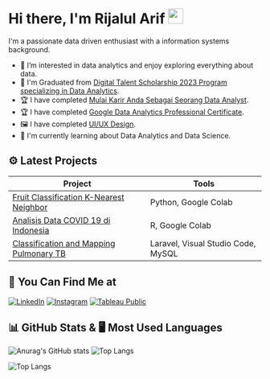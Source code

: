 <!-- ### Hi there 👋 -->
#  Hi there, I'm Rijalul Arif <img src="https://github.com/TheDudeThatCode/TheDudeThatCode/blob/master/Assets/Hi.gif" width="30px">

I'm a passionate data driven enthusiast with a information systems background.

- 👀 I’m interested in data analytics and enjoy exploring everything about data.
- 🏅 I'm Graduated from <a href="https://drive.google.com/file/d/16WV8SZqtsJv8P4b5yPnEP0aBZX5pzmC3/view?usp=drive_link" target="blank">Digital Talent Scholarship 2023 Program specializing in Data Analytics</a>.
- 🏆 I have completed <a href="https://drive.google.com/file/d/1WMI-805NIcIqf92mv3TOXX4MTdZAkPWt/view?usp=drive_link" target="blank">Mulai Karir Anda Sebagai Seorang Data Analyst</a>.
- 🏆 I have completed <a href="https://www.coursera.org/account/accomplishments/professional-cert/CHA368J6L3DE" target="blank">Google Data Analytics Professional Certificate</a>.
- 🖼️ I have completed <a href="https://drive.google.com/file/d/18bjrZBM48_k-HlgI3dasRPLsQa_kQXwN/view?usp=sharing" target="blank">UI/UX Design</a>.
- 📑 I'm currently learning about Data Analytics and Data Science.

## ⚙ Latest Projects
| **Project**                         | **Tools** |
|-------------------------------------|-----------|
| <a href="https://github.com/rijalularif/fruit_classification_k-nearest_neighbor" target="blank">Fruit Classification K-Nearest Neighbor | Python, Google Colab |
| <a href="https://github.com/rijalularif/Data-Analitik-Google/blob/main/Course%208/studi_kasus_cyclistic.ipynb" target="blank">Analisis Data COVID 19 di Indonesia | R, Google Colab |
| <a href="https://github.com/rijalularif/web-tbparu" target="blank">Classification and Mapping Pulmonary TB</a> | Laravel, Visual Studio Code, MySQL |

## 🔦 You Can Find Me at
<p>
  <a href="https://www.linkedin.com/in/rijalularif/" target="blank"><img alt="LinkedIn" src="https://img.shields.io/badge/linkedin-%230077B5.svg?&style=for-the-badge&logo=linkedin&logoColor=white" /></a>  
  <a href="https://www.instagram.com/rijalula/" target="blank"><img alt="Instagram" src="https://img.shields.io/badge/instagram-%23E4405F.svg?&style=for-the-badge&logo=instagram&logoColor=white" /></a>  
  <a href="https://public.tableau.com/app/profile/rijalul.arif" target="blank"><img alt="Tableau Public" src="https://img.shields.io/badge/tableau-%23E4405F.svg?&style=for-the-badge&logo=tableau&logoColor=white&color=blue" /></a>  
</p>

## 📊 GitHub Stats & 🖥️ Most Used Languages
<!-- | ## :chart_with_upwards_trend: GitHub Stats | ## :computer: Most Used Languages | -->
<!-- |-------------------------------------|-----------| -->
![Anurag's GitHub stats](https://github-readme-stats.vercel.app/api?username=rijalularif&show_icons=true&theme=radical)  ![Top Langs](https://github-readme-stats.vercel.app/api/top-langs/?username=rijalularif&theme=radical)

![Top Langs](https://github-readme-stats.vercel.app/api/top-langs/?username=anuraghazra&layout=compact)

<!--- ## :chart_with_upwards_trend: GitHub Stats
![Anurag's GitHub stats](https://github-readme-stats.vercel.app/api?username=rijalularif&show_icons=true&theme=radical) --->

<!--- ## :computer: Most Used Languages
![Top Langs](https://github-readme-stats.vercel.app/api/top-langs/?username=rijalularif&theme=radical) --->

<!---
rijalularif/rijalularif is a ✨ special ✨ repository because its `README.md` (this file) appears on your GitHub profile.
You can click the Preview link to take a look at your changes.
--->
<!--
**rijalularif/rijalularif** is a ✨ _special_ ✨ repository because its `README.md` (this file) appears on your GitHub profile.

Here are some ideas to get you started:

- 🔭 I’m currently working on ...
- 🌱 I’m currently learning ...
- 👯 I’m looking to collaborate on ...
- 🤔 I’m looking for help with ...
- 💬 Ask me about ...
- 📫 How to reach me: ...
- 😄 Pronouns: ...
- ⚡ Fun fact: ...
-->
